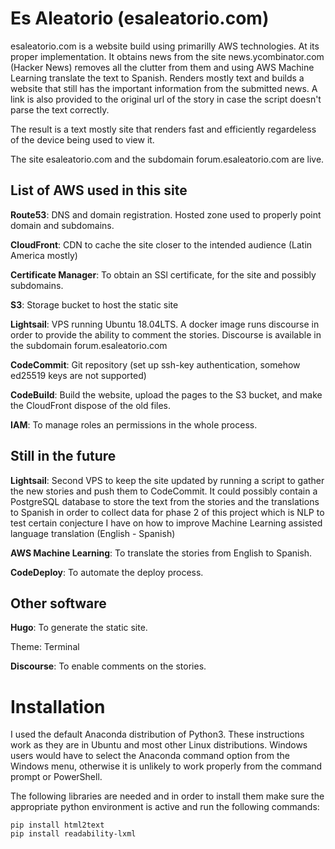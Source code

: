 # Es Aleatorio (esaleatorio.com)
esaleatorio.com is a website build using primarilly AWS technologies.  At its proper implementation.  It obtains news from the site news.ycombinator.com (Hacker News) removes all the clutter from them and using AWS Machine Learning translate the text to Spanish.  Renders mostly text and builds a website that still has the important information from the submitted news.  A link is also provided to the original url of the story in case the script doesn't parse the text correctly.

The result is a text mostly site that renders fast and efficiently regardeless of the device being used to view it. 

The site esaleatorio.com and the subdomain forum.esaleatorio.com are live.

## List of AWS used in this site
**Route53**: DNS and domain registration.  Hosted zone used to properly point domain and subdomains.

**CloudFront**:  CDN to cache the site closer to the intended audience (Latin America mostly)

**Certificate Manager**:  To obtain an SSl certificate, for the site and possibly subdomains.

**S3**:  Storage bucket to host the static site

**Lightsail**:  VPS running Ubuntu 18.04LTS.  A docker image runs discourse in order to provide the ability to comment the stories.  Discourse is available in the subdomain forum.esaleatorio.com

**CodeCommit**:  Git repository (set up ssh-key authentication, somehow ed25519 keys are not supported)

**CodeBuild**:  Build the website, upload the pages to the S3 bucket, and make the CloudFront dispose of the old files.

**IAM**: To manage roles an permissions in the whole process.

## Still in the future
**Lightsail**: Second VPS to keep the site updated by running a script to gather the new stories and push them to CodeCommit.  It could possibly contain a PostgreSQL database to store the text from the stories and the translations to Spanish in order to collect data for phase 2 of this project which is NLP to test certain conjecture I have on how to improve Machine Learning assisted language translation (English - Spanish)

**AWS Machine Learning**:  To translate the stories from English to Spanish.

**CodeDeploy**:  To automate the deploy process.

## Other software
**Hugo**: To generate the static site.

Theme: Terminal

**Discourse**: To enable comments on the stories.

# Installation
I used the default Anaconda distribution of Python3. These instructions work as they are in Ubuntu and most other Linux distributions. Windows users would have to select the Anaconda command option from the Windows menu, otherwise it is unlikely to work properly from the command prompt or PowerShell.

The following libraries are needed and in order to install them make sure the appropriate python environment is active and run the following commands:
```shell
pip install html2text
pip install readability-lxml
```